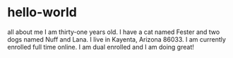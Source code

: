 # hello-world
all about me 
I am thirty-one years old. I have a cat named Fester and two dogs named Nuff and Lana. I live in Kayenta, Arizona 86033. I am currently enrolled full time online. I am dual enrolled and I am doing great!
